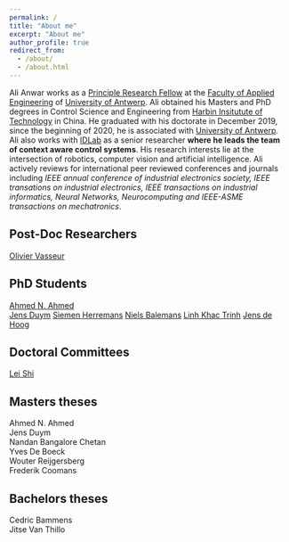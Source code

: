```yaml
---
permalink: /
title: "About me"
excerpt: "About me"
author_profile: true
redirect_from: 
  - /about/
  - /about.html
---
```

<!---
Headings:

A data-driven personal website
======
Site-wide configuration
------
**Markdown generator**

Hyperlinks:
[_config.yml](https://github.com/academicpages/academicpages.github.io/blob/master/_config.yml)

Pictures:
![Editing a markdown file for a talk](/images/editing-talk.png)
-->
Ali Anwar works as a [Principle Research Fellow](https://www.uantwerpen.be/en/staff/ali-anwar/) at the [Faculty of Applied Engineering](https://www.uantwerpen.be/en/about-uantwerp/faculties/faculty-of-applied-engineering/) of [University of Antwerp](https://www.uantwerpen.be/en/). Ali obtained his Masters and PhD degrees in Control Science and Engineering from [Harbin Insitutute of Technology](http://en.hit.edu.cn/) in China. He graduated with his doctorate in December 2019, since the beginning of 2020, he is associated with [University of Antwerp](https://www.uantwerpen.be/en/). Ali also works with [IDLab](https://idlab.technology/) as a senior researcher **where he leads the team of context aware control systems**. His research interests lie at the intersection of robotics, computer vision and artificial intelligence. Ali actively reviews for international peer reviewed conferences and journals including *IEEE annual conference of industrial electronics society, IEEE transations on industrial electronics, IEEE transactions on industrial informatics, Neural Networks, Neurocomputing and IEEE-ASME transactions on mechatronics*.

Post-Doc Researchers
-----

[Olivier Vasseur](https://www.uantwerpen.be/nl/personeel/olivier-vasseur_21336/)

PhD Students
-----

[Ahmed N. Ahmed](https://www.uantwerpen.be/en/staff/ahmed-nasr-ahmed-abdelqader/)\
[Jens Duym](https://www.uantwerpen.be/nl/personeel/jens-duym_22771/)
[Siemen Herremans](https://www.uantwerpen.be/en/staff/siemen-herremans_23523/)
[Niels Balemans](https://www.uantwerpen.be/nl/personeel/niels-balemans/)
[Linh Khac Trinh](https://www.uantwerpen.be/en/staff/linh-trinh_24945/)
[Jens de Hoog](https://www.uantwerpen.be/nl/personeel/jens-dehoog/)

Doctoral Committees
------

[Lei Shi](https://www.uantwerpen.be/en/staff/lei-shi/)

Masters theses
-----

Ahmed N. Ahmed\
Jens Duym\
Nandan Bangalore Chetan\
Yves De Boeck\
Wouter Reijgersberg\
Frederik Coomans

Bachelors theses
-----

Cedric Bammens\
Jitse Van Thillo